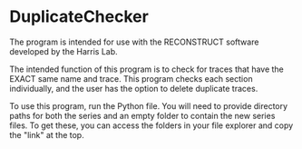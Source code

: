 # DuplicateChecker
The program is intended for use with the RECONSTRUCT software developed by the Harris Lab.

The intended function of this program is to check for traces that have the EXACT same name and trace.
This program checks each section individually, and the user has the option to delete duplicate traces.

To use this program, run the Python file.
You will need to provide directory paths for both the series and an empty folder to contain the new series files.
To get these, you can access the folders in your file explorer and copy the "link" at the top.
